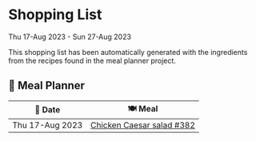 # Shopping List

Thu 17-Aug 2023 - Sun 27-Aug 2023

This shopping list has been automatically generated with the ingredients from the recipes found in the meal planner project.

## 📅 Meal Planner

|📅 Date| 🍽️ Meal|
|----|----|
|Thu 17-Aug 2023|[Chicken Caesar salad #382](https://github.com/jcallaghan/The-Cookbook/issues/382)|
